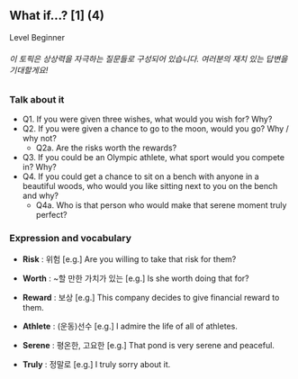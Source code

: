 ## What if…? [1] (4)
Level Beginner
###### 이 토픽은 상상력을 자극하는 질문들로 구성되어 있습니다. 여러분의 재치 있는 답변을 기대할게요!

### Talk about it
- Q1. If you were given three wishes, what would you wish for? Why?- Q2. If you were given a chance to go to the moon, would you go? Why / why not?  - Q2a. Are the risks worth the rewards?- Q3. If you could be an Olympic athlete, what sport would you compete in? Why?- Q4. If you could get a chance to sit on a bench with anyone in a beautiful woods, who would you like sitting next to you on the bench and why?  - Q4a. Who is that person who would make that serene moment truly perfect?
### Expression and vocabulary
- **Risk** : 위험 
[e.g.] Are you willing to take that risk for them?

- **Worth** : ~할 만한 가치가 있는
[e.g.] Is she worth doing that for?

- **Reward** : 보상
[e.g.] This company decides to give financial reward to them.

- **Athlete** : (운동)선수
[e.g.] I admire the life of all of athletes.

- **Serene** : 평온한, 고요한
[e.g.] That pond is very serene and peaceful.

- **Truly** : 정말로
[e.g.] I truly sorry about it.


